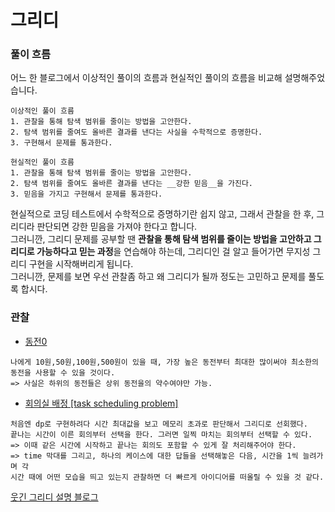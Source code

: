 # 그리디
### 풀이 흐름
어느 한 블로그에서 이상적인 풀이의 흐름과 현실적인 풀이의 흐름을 비교해 설명해주었습니다.
```
이상적인 풀이 흐름
1. 관찰을 통해 탐색 범위를 줄이는 방법을 고안한다.
2. 탐색 범위를 줄여도 올바른 결과를 낸다는 사실을 수학적으로 증명한다.
3. 구현해서 문제를 통과한다.
```
```
현실적인 풀이 흐름
1. 관찰을 통해 탐색 범위를 줄이는 방법을 고안한다.
2. 탐색 범위를 줄여도 올바른 결과를 낸다는 __강한 믿음__을 가진다.
3. 믿음을 가지고 구현해서 문제를 통과한다.
```
현실적으로 코딩 테스트에서 수학적으로 증명하기란 쉽지 않고, 그래서 관찰을 한 후, 그리디라 판단되면 강한 믿음을 가져야 한다고 합니다.  
그러니깐, 그리디 문제를 공부할 땐 **관찰을 통해 탐색 범위를 줄이는 방법을 고안하고 그리디로 가능하다고 믿는 과정**을 연습해야 하는데, 그리디인 걸 알고 들어가면 무지성 그리디 구현을 시작해버리게 됩니다.  
그러니깐, 문제를 보면 우선 관찰좀 하고 왜 그리디가 될까 정도는 고민하고 문제를 풀도록 합시다.

### 관찰
- [동전0](https://github.com/dbwp031/YujeCodingTest/blob/main/%EA%B7%B8%EB%A6%AC%EB%94%94/baek_11047.py)
```
나에게 10원,50원,100원,500원이 있을 때, 가장 높은 동전부터 최대한 많이써야 최소한의 동전을 사용할 수 있을 것이다.
=> 사실은 하위의 동전들은 상위 동전을의 약수여야만 가능.
```
- [회의실 배정 [task scheduling problem]](https://github.com/dbwp031/YujeCodingTest/blob/main/%EA%B7%B8%EB%A6%AC%EB%94%94/baek_1931.py)
```
처음엔 dp로 구현하려다 시간 최대값을 보고 메모리 초과로 판단해서 그리디로 선회했다.
끝나는 시간이 이른 회의부터 선택을 한다. 그러면 일찍 마치는 회의부터 선택할 수 있다.
=> 이때 같은 시간에 시작하고 끝나는 회의도 포함할 수 있게 잘 처리해주어야 한다.
=> time 막대를 그리고, 하나의 케이스에 대한 답들을 선택해놓은 다음, 시간을 1씩 늘려가며 각 
시간 때에 어떤 모습을 띄고 있는지 관찰하면 더 빠르게 아이디어를 떠올릴 수 있을 것 같다.
```
[웃긴 그리디 설명 블로그](https://blog.encrypted.gg/975?category=773649)
